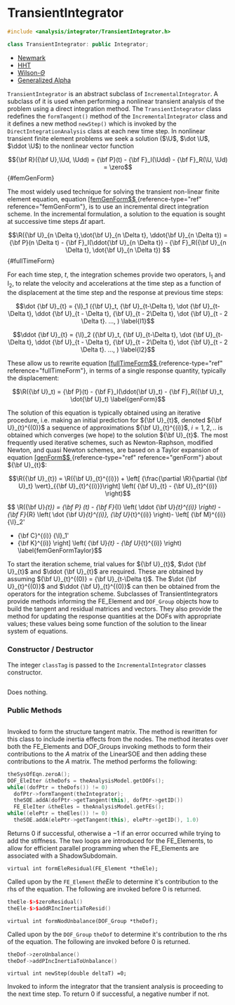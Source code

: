 # TransientIntegrator 

```cpp
#include <analysis/integrator/TransientIntegrator.h>

class TransientIntegrator: public Integrator;
```

- [Newmark](Newmark)
- [HHT](HHT)
- [Wilson-$\Theta$](WilsonTheta)
- [Generalized Alpha](GeneralizedAlpha)

`TransientIntegrator` is an abstract subclass of `IncrementalIntegrator`. 
A subclass of it is used when performing a nonlinear transient analysis of
the problem using a direct integration method. The `TransientIntegrator`
class redefines the `formTangent()` method of the `IncrementalIntegrator`
class and it defines a new method `newStep()` which is invoked by the
`DirectIntegrationAnalysis` class at each new time step.
In nonlinear transient finite element problems we seek a solution ($\U$, $\dot \U$, $\ddot \U$) to the nonlinear vector function

$${\bf R}({\bf U},\Ud, \Udd) = {\bf P}(t) - {\bf F}_I(\Udd) - {\bf F}_R(\U, \Ud) = \zero$$
{#femGenForm}

The most widely used technique for solving the transient non-linear
finite element equation,
equation [\[femGenForm$$
](#femGenForm){reference-type="ref"
reference="femGenForm"}, is to use an incremental direct integration
scheme. In the incremental formulation, a solution to the equation is
sought at successive time steps $\Delta
t$ apart.

$$\R({\bf U}_{n \Delta t},\dot{\bf U}_{n \Delta t}, \ddot{\bf U}_{n \Delta t}) = {\bf P}(n \Delta t) -
{\bf F}_I(\ddot{\bf U}_{n \Delta t}) - {\bf F}_R({\bf U}_{n \Delta t}, \dot{\bf U}_{n \Delta t})
$$
{#fullTimeForm}

For each time step, $t$, the integration schemes provide two operators,
$\operatorname{I}_1$ and $\operatorname{I}_2$, to relate the velocity and accelerations at the time
step as a function of the displacement at the time step and the response
at previous time steps:

$$\dot {\bf U}_{t} = {\I}_1 ({\bf U}_t, {\bf U}_{t-\Delta t}, \dot {\bf U}_{t-\Delta t},
\ddot {\bf U}_{t - \Delta t}, {\bf U}_{t - 2\Delta t}, \dot {\bf U}_{t - 2 \Delta t}. ..., )
\label{I1}$$

$$\ddot {\bf U}_{t} = {\I}_2 ({\bf U}_t, {\bf U}_{t-\Delta t}, \dot {\bf U}_{t-\Delta t},
\ddot {\bf U}_{t - \Delta t}, {\bf U}_{t - 2\Delta t}, \dot {\bf U}_{t - 2 \Delta t}. ..., )
\label{I2}$$

These allow us to rewrite
equation [\[fullTimeForm$$
](#fullTimeForm){reference-type="ref"
reference="fullTimeForm"}, in terms of a single response quantity,
typically the displacement:

$$\R({\bf U}_t) = {\bf P}(t) - {\bf F}_I(\ddot{\bf U}_t) - {\bf F}_R({\bf U}_t, \dot{\bf U}_t)
\label{genForm}$$

The solution of this equation is typically obtained using an iterative
procedure, i.e. making an initial prediction for ${\bf U}_{t}$, denoted
${\bf U}_{t}^{(0)}$ a sequence of approximations ${\bf U}_{t}^{(i)}$, $i=1,2, ..$
is obtained which converges (we hope) to the solution ${\bf U}_{t}$. The most
frequently used iterative schemes, such as Newton-Raphson, modified
Newton, and quasi Newton schemes, are based on a Taylor expansion of
equation [\[genForm$$
](#genForm){reference-type="ref"
reference="genForm"} about ${\bf U}_{t}$:

$$\R({\bf U}_{t}) = 
\R({\bf U}_{t}^{(i)}) +
\left[ {\frac{\partial \R}{\partial {\bf U}_t} \vert}_{{\bf U}_{t}^{(i)}}\right]
\left( {\bf U}_{t} - {\bf U}_{t}^{(i)} \right)$$

$$
\R({\bf U}_{t}) = {\bf P} (t) - {\bf F}_{I} \left( \ddot {\bf U}_{t}^{(i)} \right) - {\bf F}_{R} \left( \dot {\bf U}_{t}^{(i)}, {\bf U}_{t}^{(i)} \right)- \left[
   {\bf M}^{(i)} {\I}_2'
+  {\bf C}^{(i)} {\I}_1'
+ {\bf K}^{(i)}  \right]
 \left( {\bf U}_{t} - {\bf U}_{t}^{(i)} \right)
\label{femGenFormTaylor}$$

To start the iteration scheme, trial values for ${\bf U}_{t}$, $\dot
{\bf U}_{t}$ and $\ddot {\bf U}_{t}$ are required. These are obtained by assuming
${\bf U}_{t}^{(0)} = {\bf U}_{t-\Delta t}$. The $\dot {\bf U}_{t}^{(0)}$ and
$\ddot {\bf U}_{t}^{(0)}$ can then be obtained from the operators for the
integration scheme.
Subclasses of TransientIntegrators provide methods informing the
FE_Element and `DOF_Group` objects how to build the tangent and residual
matrices and vectors. They also provide the method for updating the
response quantities at the DOFs with appropriate values; these values
being some function of the solution to the linear system of equations.

### Constructor / Destructor


The integer `classTag` is passed to the `IncrementalIntegrator` classes
constructor.

```cpp
```
Does nothing.

### Public Methods

```cpp
```


Invoked to form the structure tangent matrix. The method is rewritten
for this class to include inertia effects from the nodes. The method
iterates over both the FE_Elements and DOF_Groups invoking methods to
form their contributions to the $A$ matrix of the LinearSOE and then
adding these contributions to the $A$ matrix. The method performs the
following:

```cpp
theSysOfEqn.zeroA();
DOF_EleIter &theDofs = theAnalysisModel.getDOFs();
while((dofPtr = theDofs()) != 0)
  dofPtr->formTangent(theIntegrator);
  theSOE.addA(dofPtr->getTangent(this), dofPtr->getID())
  FE_EleIter &theEles = theAnalysisModel.getFEs();
while((elePtr = theEles()) != 0)
  theSOE.addA(elePtr->getTangent(this), elePtr->getID(), 1.0)
```

Returns $0$ if successful, otherwise a $-1$ if an error occurred while
trying to add the stiffness. The two loops are introduced for the
FE_Elements, to allow for efficient parallel programming when the
FE_Elements are associated with a ShadowSubdomain.

```{.cpp}
virtual int formEleResidual(FE_Element *theEle);
```

Called upon by the `FE_Element` *theEle* to determine it's contribution to
the rhs of the equation. The following are invoked before $0$ is
returned.

```cpp
theEle-$>$zeroResidual()
theEle-$>$addRIncInertiaToResid()
```


```{.cpp}
virtual int formNodUnbalance(DOF_Group *theDof);
```

Called upon by the `DOF_Group` `theDof` to determine it's contribution to
the rhs of the equation. The following are invoked before $0$ is
returned.

```cpp
theDof->zeroUnbalance()
theDof->addPIncInertiaToUnbalance()
```


```{.cpp}
virtual int newStep(double deltaT) =0;
```

Invoked to inform the integrator that the transient analysis is
proceeding to the next time step. To return $0$ if successful, a
negative number if not.

